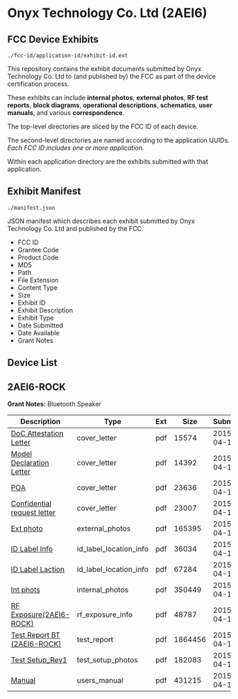 # Onyx Technology Co. Ltd (2AEI6)
## FCC Device Exhibits

```
./fcc-id/application-id/exhibit-id.ext
```

This repository contains the exhibit documents submitted by Onyx Technology Co. Ltd to (and published by) the FCC as part of the device certification process.

These exhibits can include **internal photos**, **external photos**, **RF test reports**, **block diagrams**, **operational descriptions**, **schematics**, **user manuals**, and various **correspondence**.

The top-level directories are sliced by the FCC ID of each device.

The second-level directories are named according to the application UUIDs. *Each FCC ID includes one or more application.*

Within each application directory are the exhibits submitted with that application. 

## Exhibit Manifest

```
./manifest.json
```

JSON manifest which describes each exhibit submitted by Onyx Technology Co. Ltd and published by the FCC.

- FCC ID
- Grantee Code
- Product Code
- MD5
- Path
- File Extension
- Content Type
- Size
- Exhibit ID
- Exhibit Description
- Exhibit Type
- Date Submitted
- Date Available
- Grant Notes

## Device List
## 2AEI6-ROCK
**Grant Notes:** Bluetooth Speaker

| Description | Type | Ext | Size | Submitted | Available |
| ----------- | ---- | --- | ---- | --------- | --------- |
| [DoC Attestation Letter](2AEI6-ROCK/58c1fb32881e5a369e53358d01952c4f/2587610.pdf) | cover_letter | pdf | 15574 | 2015-04-16 | 2015-04-16 |
| [Model Declaration Letter](2AEI6-ROCK/58c1fb32881e5a369e53358d01952c4f/2587611.pdf) | cover_letter | pdf | 14392 | 2015-04-16 | 2015-04-16 |
| [POA](2AEI6-ROCK/58c1fb32881e5a369e53358d01952c4f/2587612.pdf) | cover_letter | pdf | 23636 | 2015-04-16 | 2015-04-16 |
| [Confidential request letter](2AEI6-ROCK/58c1fb32881e5a369e53358d01952c4f/2587613.pdf) | cover_letter | pdf | 23007 | 2015-04-16 | 2015-04-16 |
| [Ext photo](2AEI6-ROCK/58c1fb32881e5a369e53358d01952c4f/2587617.pdf) | external_photos | pdf | 165395 | 2015-04-16 | 2015-04-16 |
| [ID Label Info](2AEI6-ROCK/58c1fb32881e5a369e53358d01952c4f/2587620.pdf) | id_label_location_info | pdf | 36034 | 2015-04-16 | 2015-04-16 |
| [ID Label Laction](2AEI6-ROCK/58c1fb32881e5a369e53358d01952c4f/2587621.pdf) | id_label_location_info | pdf | 67284 | 2015-04-16 | 2015-04-16 |
| [Int phots](2AEI6-ROCK/58c1fb32881e5a369e53358d01952c4f/2587618.pdf) | internal_photos | pdf | 350449 | 2015-04-16 | 2015-04-16 |
| [RF Exposure(2AEI6-ROCK)](2AEI6-ROCK/58c1fb32881e5a369e53358d01952c4f/2587614.pdf) | rf_exposure_info | pdf | 48787 | 2015-04-16 | 2015-04-16 |
| [Test Report BT (2AEI6-ROCK)](2AEI6-ROCK/58c1fb32881e5a369e53358d01952c4f/2587615.pdf) | test_report | pdf | 1864456 | 2015-04-16 | 2015-04-16 |
| [Test Setup_Rev1](2AEI6-ROCK/58c1fb32881e5a369e53358d01952c4f/2587616.pdf) | test_setup_photos | pdf | 182083 | 2015-04-16 | 2015-04-16 |
| [Manual](2AEI6-ROCK/58c1fb32881e5a369e53358d01952c4f/2587619.pdf) | users_manual | pdf | 431215 | 2015-04-16 | 2015-04-16 |

